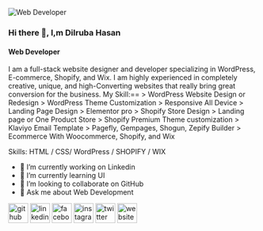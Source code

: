 ![Web Developer](https://scontent.fjsr8-1.fna.fbcdn.net/v/t39.30808-6/336766975_1059916228306167_4181939755052568087_n.png?stp=dst-png_p320x320&_nc_cat=107&cb=99be929b-3346023f&ccb=1-7&_nc_sid=e3f864&_nc_ohc=cl1F3tFomCoAX-OogpE&_nc_ht=scontent.fjsr8-1.fna&oh=00_AfDvwoDNnXmrrxLtYOApDAAnZ9Rg1nfbfCg2VRhcI2xW8A&oe=64D57A31)

### Hi there 👋, I,m Dilruba Hasan
#### Web Developer


I am a full-stack website designer and developer specializing in WordPress, E-commerce, Shopify, and Wix. I am highly experienced in completely creative, unique, and high-Converting websites that really bring great conversion for the business. My Skill:== > WordPress Website Design or Redesign > WordPress Theme Customization > Responsive All Device > Landing Page Design > Elementor pro > Shopify Store Design > Landing page or One Product Store > Shopify Premium Theme customization > Klaviyo Email Template > Pagefly, Gempages, Shogun, Zepify Builder > Ecommerce With Woocommerce, Shopify, and Wix

Skills:  HTML / CSS/ WordPress / SHOPIFY / WIX

- 🔭 I’m currently working on Linkedin 
- 🌱 I’m currently learning UI 
- 👯 I’m looking to collaborate on GitHub 
- 💬 Ask me about Web Development 


[<img src='https://cdn.jsdelivr.net/npm/simple-icons@3.0.1/icons/github.svg' alt='github' height='40'>](https://github.com/dilrubahasan222)  [<img src='https://cdn.jsdelivr.net/npm/simple-icons@3.0.1/icons/linkedin.svg' alt='linkedin' height='40'>](https://www.linkedin.com/in/https://www.linkedin.com/in/dilrubahasan//)  [<img src='https://cdn.jsdelivr.net/npm/simple-icons@3.0.1/icons/facebook.svg' alt='facebook' height='40'>](https://www.facebook.com/https://www.facebook.com/dilrubahasanofficial)  [<img src='https://cdn.jsdelivr.net/npm/simple-icons@3.0.1/icons/instagram.svg' alt='instagram' height='40'>](https://www.instagram.com/https://www.instagram.com/dilrubainfo//)  [<img src='https://cdn.jsdelivr.net/npm/simple-icons@3.0.1/icons/twitter.svg' alt='twitter' height='40'>](https://twitter.com/https://twitter.com/Dilrubahasan222)  [<img src='https://cdn.jsdelivr.net/npm/simple-icons@3.0.1/icons/icloud.svg' alt='website' height='40'>](dilrubahasan.com)  

